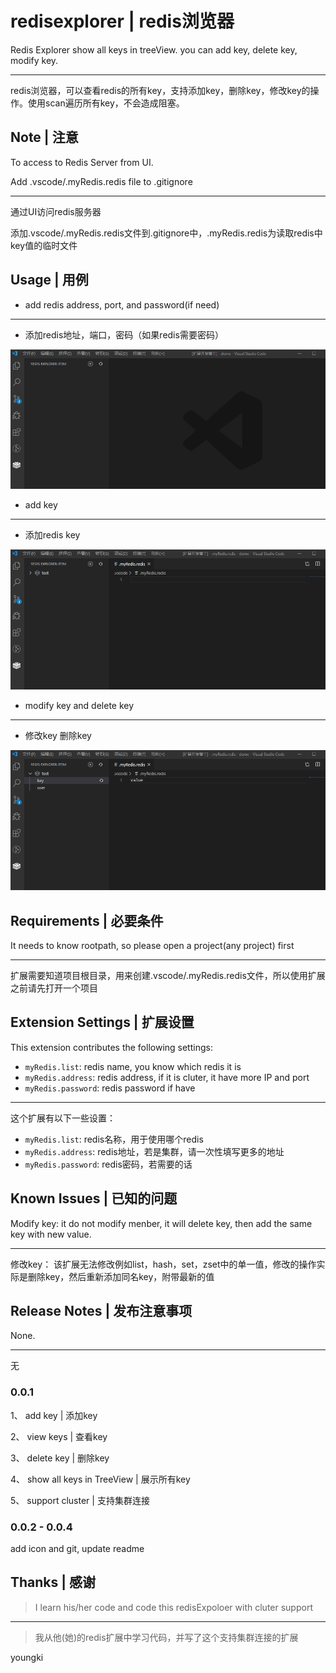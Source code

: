 # redisexplorer | redis浏览器

Redis Explorer show all keys in treeView. you can add key, delete key, modify key.

---
redis浏览器，可以查看redis的所有key，支持添加key，删除key，修改key的操作。使用scan遍历所有key，不会造成阻塞。

## Note | 注意

To access to Redis Server from UI.

Add .vscode/.myRedis.redis file to .gitignore

---
通过UI访问redis服务器

添加.vscode/.myRedis.redis文件到.gitignore中，.myRedis.redis为读取redis中key值的临时文件

## Usage | 用例

* add redis address, port, and password(if need)
---
* 添加redis地址，端口，密码（如果redis需要密码）

![avatar](/media/readme/addAddress.gif)

* add key
---
* 添加redis key

![avatar](/media/readme/addKey.gif)

* modify key and delete key
---
* 修改key 删除key

![avatar](/media/readme/modifyKeyAndDeleteKey.gif)

## Requirements | 必要条件

It needs to know rootpath, so please open a project(any project) first

---
扩展需要知道项目根目录，用来创建.vscode/.myRedis.redis文件，所以使用扩展之前请先打开一个项目

## Extension Settings | 扩展设置

This extension contributes the following settings:

* `myRedis.list`: redis name, you know which redis it is
* `myRedis.address`: redis address, if it is cluter, it have more IP and port
* `myRedis.password`: redis password if have

---

这个扩展有以下一些设置：

* `myRedis.list`: redis名称，用于使用哪个redis
* `myRedis.address`: redis地址，若是集群，请一次性填写更多的地址
* `myRedis.password`: redis密码，若需要的话

## Known Issues | 已知的问题

Modify key: it do not modify menber, it will delete key, then add the same key with new value.

---
修改key： 该扩展无法修改例如list，hash，set，zset中的单一值，修改的操作实际是删除key，然后重新添加同名key，附带最新的值

## Release Notes | 发布注意事项

None.

---

无

### 0.0.1

1、 add key | 添加key

2、 view keys | 查看key

3、 delete key | 删除key

4、 show all keys in TreeView | 展示所有key

5、 support cluster | 支持集群连接

### 0.0.2 - 0.0.4

add icon and git, update readme

## Thanks | 感谢

>I learn his/her code and code this redisExpoloer with cluter support
---
>我从他(她)的redis扩展中学习代码，并写了这个支持集群连接的扩展

youngki